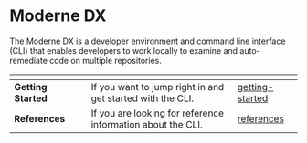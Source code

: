 # Moderne DX

The Moderne DX is a developer environment and command line interface (CLI) that enables developers to work locally to examine and auto-remediate code on multiple repositories.

<table data-card-size="large" data-view="cards"><thead><tr><th></th><th></th><th></th><th data-hidden data-card-target data-type="content-ref"></th></tr></thead><tbody><tr><td><strong>Getting Started</strong></td><td></td><td>If you want to jump right in and get started with the CLI.</td><td><a href="getting-started/">getting-started</a></td></tr><tr><td><strong>References</strong></td><td></td><td>If you are looking for reference information about the CLI.</td><td><a href="references/">references</a></td></tr></tbody></table>
